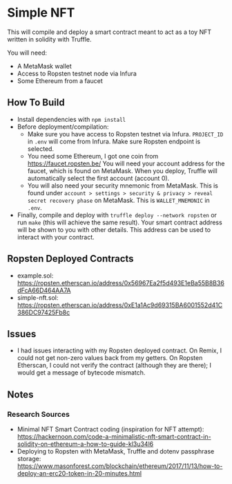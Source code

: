 # Simple NFT

This will compile and deploy a smart contract meant to act as a toy NFT written in solidity with Truffle.

You will need:
- A MetaMask wallet
- Access to Ropsten testnet node via Infura
- Some Ethereum from a faucet

## How To Build
- Install dependencies with `npm install`
- Before deployment/compilation:
    - Make sure you have access to Ropsten testnet via Infura. `PROJECT_ID` in `.env` will come from Infura. Make sure Ropsten endpoint is selected.
    - You need some Ethereum, I got one coin from https://faucet.ropsten.be/ You will need your account address for the faucet, which is found on MetaMask. When you deploy, Truffle will automatically select the first account (account 0).
    - You will also need your security mnemonic from MetaMask. This is found under `account > settings > security & privacy > reveal secret recovery phase` on MetaMask. This is `WALLET_MNEMONIC` in `.env`.
- Finally, compile and deploy with `truffle deploy --network ropsten` or run `make` (this will achieve the same result). Your smart contract address will be shown to you with other details. This address can be used to interact with your contract.

## Ropsten Deployed Contracts
- example.sol: https://ropsten.etherscan.io/address/0x56967Ea2f5d493E1eBa55B8B36dFcA66D464AA7A
- simple-nft.sol: https://ropsten.etherscan.io/address/0xE1a1Ac9d69315BA6001552d41C386DC97425Fb8c

## Issues
- I had issues interacting with my Ropsten deployed contract. On Remix, I could not get non-zero values back from my getters. On Ropsten Etherscan, I could not verify the contract (although they are there); I would get a message of bytecode mismatch. 

## Notes

### Research Sources
- Minimal NFT Smart Contract coding (inspiration for NFT attempt): https://hackernoon.com/code-a-minimalistic-nft-smart-contract-in-solidity-on-ethereum-a-how-to-guide-kl3u34l6
- Deploying to Ropsten with MetaMask, Truffle and dotenv passphrase storage: https://www.masonforest.com/blockchain/ethereum/2017/11/13/how-to-deploy-an-erc20-token-in-20-minutes.html